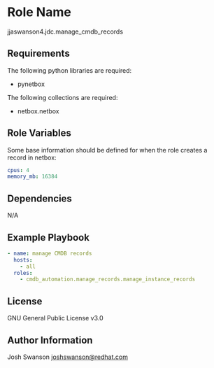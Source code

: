 Role Name
=========

jjaswanson4.jdc.manage_cmdb_records

Requirements
------------

The following python libraries are required:
- pynetbox

The following collections are required:
- netbox.netbox

Role Variables
--------------

Some base information should be defined for when the role creates a record in netbox:
```yaml
cpus: 4
memory_mb: 16384
```

Dependencies
------------

N/A

Example Playbook
----------------

```yaml
- name: manage CMDB records
  hosts:
    - all
  roles:
    - cmdb_automation.manage_records.manage_instance_records
```

License
-------

GNU General Public License v3.0

Author Information
------------------

Josh Swanson <joshswanson@redhat.com>
